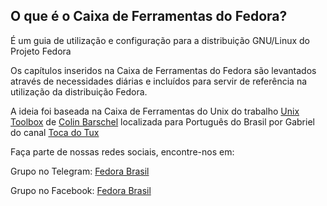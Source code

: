 ## O que é o Caixa de Ferramentas do Fedora?
É um guia de utilização e configuração para a distribuição GNU/Linux do Projeto Fedora

Os capítulos inseridos na Caixa de Ferramentas do Fedora são levantados através de necessidades diárias e incluídos para servir de referência na utilização da distribuição Fedora.

A ideia foi baseada na Caixa de Ferramentas do Unix do trabalho [Unix Toolbox](http://cb.vu/unixtoolbox/)
de [Colin Barschel](http://colin.barschel.net/) localizada para Português do Brasil por Gabriel do canal [Toca do Tux](https://www.youtube.com/user/tocadotux)


Faça parte de nossas redes sociais, encontre-nos em:

Grupo no Telegram: [Fedora Brasil](https://t.me/fedorabr)

Grupo no Facebook: [Fedora Brasil](https://www.facebook.com/groups/fedorabrasil/)
